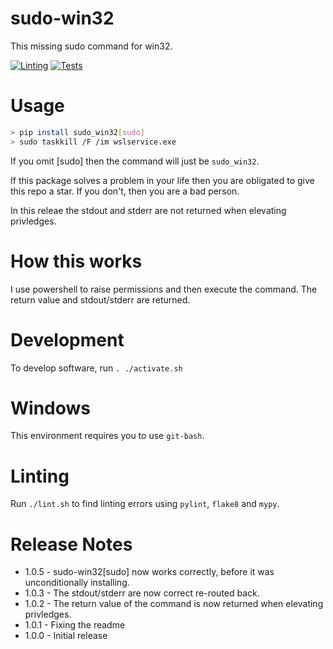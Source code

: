 # sudo-win32

This missing sudo command for win32.

[![Linting](../../actions/workflows/lint.yml/badge.svg)](../../actions/workflows/lint.yml)
[![Tests](../../actions/workflows/push_win.yml/badge.svg)](../../actions/workflows/Win_Tests.yml)

# Usage

```bash
> pip install sudo_win32[sudo]
> sudo taskkill /F /im wslservice.exe
```

If you omit [sudo] then the command will just be `sudo_win32`.

If this package solves a problem in your life then you are obligated to give this repo
a star. If you don't, then you are a bad person.

In this releae the stdout and stderr are not returned when elevating privledges.

# How this works

I use powershell to raise permissions and then execute the command. The return value and
stdout/stderr are returned.

# Development

To develop software, run `. ./activate.sh`

# Windows

This environment requires you to use `git-bash`.

# Linting

Run `./lint.sh` to find linting errors using `pylint`, `flake8` and `mypy`.

# Release Notes
  * 1.0.5 - sudo-win32[sudo] now works correctly, before it was unconditionally installing.
  * 1.0.3 - The stdout/stderr are now correct re-routed back.
  * 1.0.2 - The return value of the command is now returned when elevating privledges.
  * 1.0.1 - Fixing the readme
  * 1.0.0 - Initial release
